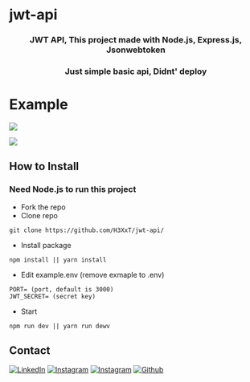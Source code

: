 # jwt-api

<h3 align="center">JWT API, This project made with Node.js, Express.js, Jsonwebtoken</h3>
<h3 align="center">
 <p>Just simple basic api, Didnt' deploy</p>
</h3>

# Example

![](https://cdn.discordapp.com/attachments/925063485556150292/954331387144585216/unknown.png)

![](https://cdn.discordapp.com/attachments/925063485556150292/954331799406923786/unknown.png)

## How to Install

### Need Node.js to run this project

- Fork the repo
- Clone repo

```
git clone https://github.com/H3XxT/jwt-api/
```

- Install package

```
npm install || yarn install
```

- Edit example.env (remove exmaple to .env)

```
PORT= (port, default is 3000)
JWT_SECRET= (secret key)
```

- Start

```
npm run dev || yarn run dewv
```

## Contact
<p>
  <a href="https://www.linkedin.com/in/supakornieamgomol/"><img alt="LinkedIn" src="https://img.shields.io/badge/LinkedIn-0077B5?style=for-the-badge&logo=linkedin&logoColor=white" /></a>
  <a href="https://www.instagram.com/supakornigm/"><img alt="Instagram" src="https://img.shields.io/badge/Instagram-E4405F?style=for-the-badge&logo=instagram&logoColor=white" /></a>
  <a href="https://www.facebook.com/spkngap/"><img alt="Instagram" src="https://img.shields.io/badge/facebook-%231877F2.svg?&style=for-the-badge&logo=facebook&logoColor=white" /></a>
  <a href="https://github.com/H3XxT"><img alt="Github" src="https://img.shields.io/badge/GitHub-100000?style=for-the-badge&logo=github&logoColor=white" /></a>
</p>
